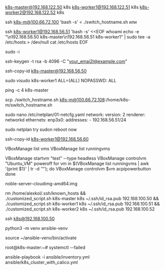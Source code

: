 ﻿k8s-master@192.168.122.50 k8s
k8s-worker1@192.168.122.51 k8s
k8s-worker2@192.168.122.52 k8s



ssh k8s-m@100.66.72.100 'bash -s' < ./switch_hostname.sh
или 

ssh k8s-worker1@192.168.56.51 'bash -s' <<EOF
whoami
echo -e "\n192.168.56.50 k8s-master\n192.168.56.51 k8s-worker1" | sudo tee -a /etc/hosts > /dev/null
cat /etc/hosts
EOF


sudo -i


ssh-keygen -t rsa -b 4096 -C "your_emai2l@example.com"

ssh-copy-id k8s-master@192.168.56.50

sudo visudo
k8s-worker1 ALL=(ALL) NOPASSWD: ALL

ping -c 4 k8s-master

scp ./switch_hostname.sh k8s-m@100.66.72.108:/home/k8s-m/switch_hostname.sh

sudo nano /etc/netplan/01-netcfg.yaml
network:
  version: 2
  renderer: networkd
  ethernets:
    enp3s0:
      addresses:
        - 192.168.56.51/24

sudo netplan try
sudon reboot now

ssh-copy-id k8s-worker1@192.168.56.60

VBoxManage list vms
VBoxManage list runningvms

VBoxManage startvm "test" --type headless
VBoxManage controlvm "Ubuntu_VM" poweroff
for vm in $(VBoxManage list runningvms | awk '{print $1}' | tr -d '"'); do
    VBoxManage controlvm $vm acpipowerbutton
done





noble-server-cloudimg-amd64.img


rm /home/alexkol/.ssh/known_hosts && \
./customized_script.sh k8s-master k8s ~/.ssh/id_rsa.pub 192.168.100.50 && \
./customized_script.sh k8s-worker1 k8s ~/.ssh/id_rsa.pub 192.168.100.51 && \
./customized_script.sh k8s-worker2 k8s ~/.ssh/id_rsa.pub 192.168.100.52

ssh k8s@192.168.100.50


python3 -m venv ansible-venv

source ~/ansible-venv/bin/activate


root@k8s-master:~# systemctl --failed


ansible-playbook -i ansible/inventory.yml ansible/k8s_cluster_with_calico.yml